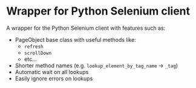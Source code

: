 # Wrapper for Python Selenium client

A wrapper for the Python Selenium client with features such as:
 * PageObject base class with useful methods like:
    * `refresh`
    * `scrollDown`
    * etc...
 * Shorter method names (e.g. `lookup_element_by_tag_name` -> `_tag`)
 * Automatic wait on all lookups
 * Easily ignore errors on lookups
